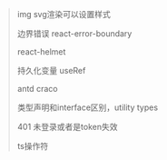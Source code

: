 >img svg渲染可以设置样式
>
>边界错误 react-error-boundary
>
>react-helmet
>
>持久化变量 useRef
>
>antd craco
>
>类型声明和interface区别，utility types
>
>401 未登录或者是token失效
>
>ts操作符



